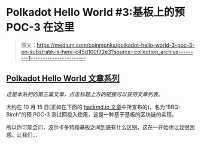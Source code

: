 # Polkadot Hello World #3:基板上的预 POC-3 在这里

> 原文：<https://medium.com/coinmonks/polkadot-hello-world-3-poc-3-on-substrate-is-here-c45d100f72e3?source=collection_archive---------1----------------------->

## [Polkadot Hello World 文章系列](https://medium.com/coinmonks/tagged/polkadot-hello-world)

*这是本系列的第三篇文章，点击标题上方的链接可以获得文章列表。*

大约在 10 月 15 日(正如在下面的 [hackmd.io 文章](https://hackmd.io/y-E9Q9jTRreni6z9EU0kkA)中所宣布的)，名为“BBQ-Birch”的预 POC-3 测试网投入使用，这是一种基于基板的区块链的实现。

所以你可能会问，波尔卡多特和基板之间到底有什么区别，这在一开始也让我很困惑。让我们…